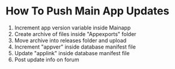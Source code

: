 ﻿# How To Push Main App Updates
1. Increment app version variable inside Mainapp
2. Create archive of files inside "Appexports" folder
3. Move archive into releases folder and upload
4. Increment "appver" inside database manifest file
5. Update "applink" inside database manifest file
6. Post update info on forum
